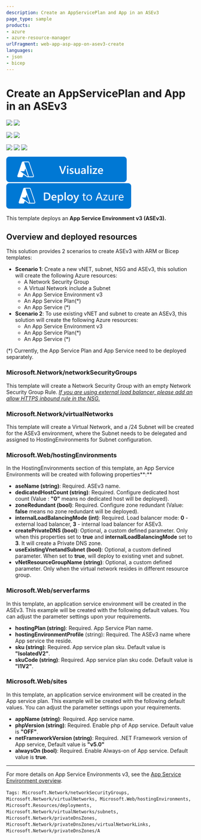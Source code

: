 ```yaml
---
description: Create an AppServicePlan and App in an ASEv3
page_type: sample
products:
- azure
- azure-resource-manager
urlFragment: web-app-asp-app-on-asev3-create
languages:
- json
- bicep
---
```

# Create an AppServicePlan and App in an ASEv3

![](https://azurequickstartsservice.blob.core.windows.net/badges/quickstarts/microsoft.web/web-app-asp-app-on-asev3-create/PublicLastTestDate.svg)
![](https://azurequickstartsservice.blob.core.windows.net/badges/quickstarts/microsoft.web/web-app-asp-app-on-asev3-create/PublicDeployment.svg)

![](https://azurequickstartsservice.blob.core.windows.net/badges/quickstarts/microsoft.web/web-app-asp-app-on-asev3-create/FairfaxLastTestDate.svg)
![](https://azurequickstartsservice.blob.core.windows.net/badges/quickstarts/microsoft.web/web-app-asp-app-on-asev3-create/FairfaxDeployment.svg)

![](https://azurequickstartsservice.blob.core.windows.net/badges/quickstarts/microsoft.web/web-app-asp-app-on-asev3-create/BestPracticeResult.svg)
![](https://azurequickstartsservice.blob.core.windows.net/badges/quickstarts/microsoft.web/web-app-asp-app-on-asev3-create/CredScanResult.svg)
![](https://azurequickstartsservice.blob.core.windows.net/badges/quickstarts/microsoft.web/web-app-asp-app-on-asev3-create/BicepVersion.svg)

[![Visualize](https://raw.githubusercontent.com/Azure/azure-quickstart-templates/master/1-CONTRIBUTION-GUIDE/images/visualizebutton.svg?sanitize=true)](http://armviz.io/#/?load=https%3A%2F%2Fraw.githubusercontent.com%2FAzure%2Fazure-quickstart-templates%2Fmaster%2Fquickstarts%2Fmicrosoft.web%2Fweb-app-asp-app-on-asev3-create%2Fazuredeploy.json)
[![](https://raw.githubusercontent.com/Azure/azure-quickstart-templates/master/1-CONTRIBUTION-GUIDE/images/deploytoazure.svg?sanitize=true)](https://portal.azure.com/#create/Microsoft.Template/uri/https%3A%2F%2Fraw.githubusercontent.com%2FAzure%2Fazure-quickstart-templates%2Fmaster%2Fquickstarts%2Fmicrosoft.web%2Fweb-app-asp-app-on-asev3-create%2Fazuredeploy.json)

This template deploys an **App Service Environment v3 (ASEv3).**

## Overview and deployed resources

This solution provides 2 scenarios to create ASEv3 with ARM or Bicep templates:

- **Scenario 1**: Create a new vNET, subnet, NSG and ASEv3, this solution will create the following Azure resources:
  - A Network Security Group
  - A Virtual Network include a Subnet
  - An App Service Environment v3
  - An App Service Plan(*)
  - An App Service (*)
- **Scenario 2**: To use existing vNET and subnet to create an ASEv3, this solution will create the following Azure resources:
  - An App Service Environment v3
  - An App Service Plan(*)
  - An App Service (*)

(*) Currently, the App Service Plan and App Service need to be deployed separately.

### Microsoft.Network/networkSecurityGroups

This template will create a Network Security Group with an empty Network Security Group Rule. *<u>If you are using external load balancer, please add an allow HTTPS inbound rule in the NSG.</u>*

### Microsoft.Network/virtualNetworks

This template will create a Virtual Network, and a /24 Subnet will be created for the ASEv3 environment, where the Subnet needs to be delegated and assigned to HostingEnvironments for Subnet configuration.

### Microsoft.Web/hostingEnvironments

In the HostingEnvironments section of this template, an App Service Environments will be created with following properties**:**

- **aseName (string)**: Required. ASEv3 name.
- **dedicatedHostCount (string)**: Required. Configure dedicated host count (Value : **"0"** means no dedicated host will be deployed).
- **zoneRedundant (bool)**: Required. Configure zone redundant (Value: **false** means no zone redundant will be deployed).
- **internalLoadBalancingMode (int)**: Required. Load balancer mode: **0** - external load balancer, **3** - internal load balancer for ASEv3.
- **createPrivateDNS (bool)**: Optional, a custom defined parameter. Only when this properties set to **true** and **internalLoadBalancingMode** set to **3**. It will create a Private DNS zone.
- **useExistingVnetandSubnet (bool)**: Optional, a custom defined parameter. When set to **true**, will deploy to existing vnet and subnet.
- **vNetResourceGroupName (string)**: Optional, a custom defined parameter. Only when the virtual network resides in different resource group.

### Microsoft.Web/serverfarms

In this template, an application service environment will be created in the ASEv3. This example will be created with the following default values. You can adjust the parameter settings upon your requirements.

- **hostingPlan (string)**: Required. App Service Plan name.
- **hostingEnvironmentProfile** (string): Required. The ASEv3 name where App service the reside.
- **sku (string)**: Required. App service plan sku. Default value is **"IsolatedV2"**.
- **skuCode (string)**: Required. App service plan sku code. Default value is **"I1V2"**.

### Microsoft.Web/sites

In this template, an application service environment will be created in the App service plan. This example will be created with the following default values. You can adjust the parameter settings upon your requirements.

- **appName (string)**: Required. App service name.
- **phpVersion (string)**: Required. Enable php of App service. Default value is **"OFF"**.
- **netFrameworkVersion (string)**: Required. .NET Framework version of App service, Default value is **"v5.0"**
- **alwaysOn (bool)**: Required. Enable Always-on of App service. Default value is **true**.

------

For more details on App Service Environments v3, see the [App Service Environment overview](https://docs.microsoft.com/azure/app-service/environment/overview).

`Tags: Microsoft.Network/networkSecurityGroups, Microsoft.Network/virtualNetworks, Microsoft.Web/hostingEnvironments, Microsoft.Resources/deployments, Microsoft.Network/virtualNetworks/subnets, Microsoft.Network/privateDnsZones, Microsoft.Network/privateDnsZones/virtualNetworkLinks, Microsoft.Network/privateDnsZones/A`

